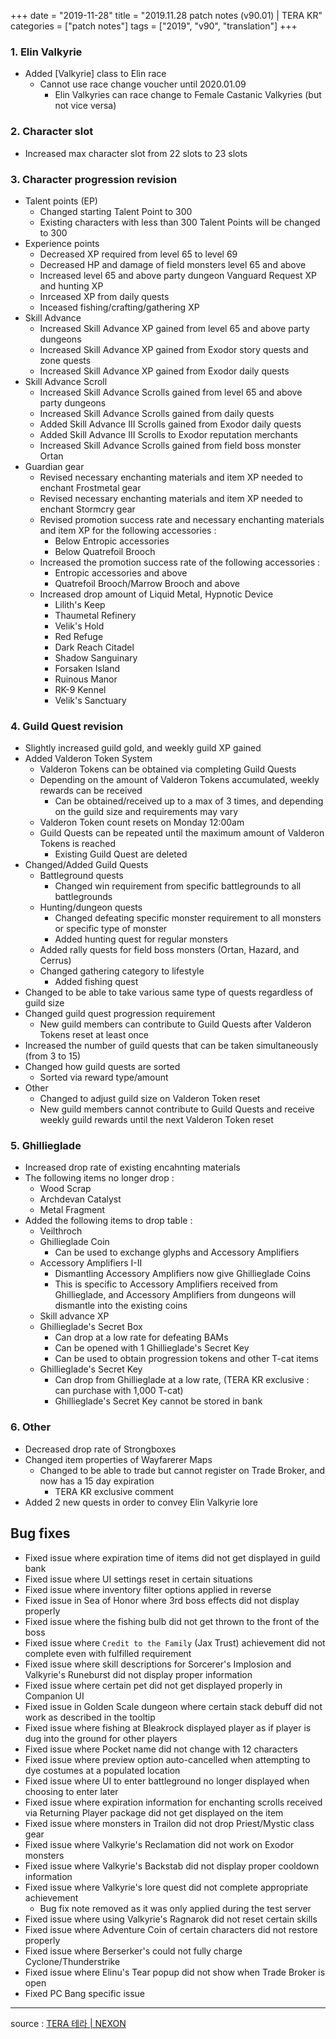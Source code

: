 +++
date = "2019-11-28"
title = "2019.11.28 patch notes (v90.01) | TERA KR"
categories = ["patch notes"]
tags = ["2019", "v90", "translation"]
+++

### 1. Elin Valkyrie
- Added [Valkyrie] class to Elin race
  - Cannot use race change voucher until 2020.01.09
    - Elin Valkyries can race change to Female Castanic Valkyries (but not vice versa)

### 2. Character slot
- Increased max character slot from 22 slots to 23 slots

### 3. Character progression revision
- Talent points (EP)
  - Changed starting Talent Point to 300
  - Existing characters with less than 300 Talent Points will be changed to 300
- Experience points
  - Decreased XP required from level 65 to level 69
  - Decreased HP and damage of field monsters level 65 and above
  - Increased level 65 and above party dungeon Vanguard Request XP and hunting XP
  - Inrceased XP from daily quests
  - Inceased fishing/crafting/gathering XP
- Skill Advance
  - Increased Skill Advance XP gained from level 65 and above party dungeons
  - Increased Skill Advance XP gained from Exodor story quests and zone quests
  - Increased Skill Advance XP gained from Exodor daily quests
- Skill Advance Scroll
  - Increased Skill Advance Scrolls gained from level 65 and above party dungeons
  - Increased Skill Advance Scrolls gained from daily quests
  - Added Skill Advance III Scrolls gained from Exodor daily quests
  - Added Skill Advance III Scrolls to Exodor reputation merchants
  - Increased Skill Advance Scrolls gained from field boss monster Ortan
- Guardian gear
  - Revised necessary enchanting materials and item XP needed to enchant Frostmetal gear
  - Revised necessary enchanting materials and item XP needed to enchant Stormcry gear
  - Revised promotion success rate and necessary enchanting materials and item XP for the following accessories :
    - Below Entropic accessories
    - Below Quatrefoil Brooch
  - Increased the promotion success rate of the following accessories :
    - Entropic accessories and above
    - Quatrefoil Brooch/Marrow Brooch and above
  - Increased drop amount of Liquid Metal, Hypnotic Device
    - Lilith's Keep
    - Thaumetal Refinery
    - Velik's Hold
    - Red Refuge
    - Dark Reach Citadel
    - Shadow Sanguinary
    - Forsaken Island
    - Ruinous Manor
    - RK-9 Kennel
    - Velik's Sanctuary

### 4. Guild Quest revision
- Slightly increased guild gold, and weekly guild XP gained
- Added Valderon Token System
  - Valderon Tokens can be obtained via completing Guild Quests
  - Depending on the amount of Valderon Tokens accumulated, weekly rewards can be received
    - Can be obtained/received up to a max of 3 times, and depending on the guild size and requirements may vary
  - Valderon Token count resets on Monday 12:00am
  - Guild Quests can be repeated until the maximum amount of Valderon Tokens is reached
    - Existing Guild Quest are deleted
- Changed/Added Guild Quests
  - Battleground quests
    - Changed win requirement from specific battlegrounds to all battlegrounds
  - Hunting/dungeon quests
    - Changed defeating specific monster requirement to all monsters or specific type of monster
    - Added hunting quest for regular monsters
  - Added rally quests for field boss monsters (Ortan, Hazard, and Cerrus)
  - Changed gathering category to lifestyle
    - Added fishing quest
- Changed to be able to take various same type of quests regardless of guild size
- Changed guild quest progression requirement
  - New guild members can contribute to Guild Quests after Valderon Tokens reset at least once
- Increased the number of guild quests that can be taken simultaneously (from 3 to 15)
- Changed how guild quests are sorted
  - Sorted via reward type/amount
- Other
  - Changed to adjust guild size on Valderon Token reset
  - New guild members cannot contribute to Guild Quests and receive weekly guild rewards until the next Valderon Token reset

### 5. Ghillieglade
- Increased drop rate of existing encahnting materials
- The following items no longer drop :
  - Wood Scrap
  - Archdevan Catalyst
  - Metal Fragment
- Added the following items to drop table :
  - Veilthroch
  - Ghillieglade Coin
    - Can be used to exchange glyphs and Accessory Amplifiers
  - Accessory Amplifiers I-II
    - Dismantling Accessory Amplifiers now give Ghillieglade Coins
    - This is specific to Accessory Amplifiers received from Ghillieglade, and Accessory Amplifiers from dungeons will dismantle into the existing coins
  - Skill advance XP
  - Ghillieglade's Secret Box
    - Can drop at a low rate for defeating BAMs
    - Can be opened with 1 Ghillieglade's Secret Key
    - Can be used to obtain progression tokens and other T-cat items
  - Ghillieglade's Secret Key
    - Can drop from Ghillieglade at a low rate, (TERA KR exclusive : can purchase with 1,000 T-cat)
    - Ghillieglade's Secret Key cannot be stored in bank

### 6. Other
- Decreased drop rate of Strongboxes
- Changed item properties of Wayfarerer Maps
  - Changed to be able to trade but cannot register on Trade Broker, and now has a 15 day expiration
    - TERA KR exclusive comment
- Added 2 new quests in order to convey Elin Valkyrie lore

## Bug fixes

- Fixed issue where expiration time of items did not get displayed in guild bank
- Fixed issue where UI settings reset in certain situations
- Fixed issue where inventory filter options applied in reverse
- Fixed issue in Sea of Honor where 3rd boss effects did not display properly
- Fixed issue where the fishing bulb did not get thrown to the front of the boss
- Fixed issue where `Credit to the Family` (Jax Trust) achievement did not complete even with fulfilled requirement
- Fixed issue where skill descriptions for Sorcerer's Implosion and Valkyrie's Runeburst did not display proper information
- Fixed issue where certain pet did not get displayed properly in Companion UI
- Fixed issue in Golden Scale dungeon where certain stack debuff did not work as described in the tooltip
- Fixed issue where fishing at Bleakrock displayed player as if player is dug into the ground for other players
- Fixed issue where Pocket name did not change with 12 characters
- Fixed issue where preview option auto-cancelled when attempting to dye costumes at a populated location
- Fixed issue where UI to enter battleground no longer displayed when choosing to enter later
- Fixed issue where expiration information for enchanting scrolls received via Returning Player package did not get displayed on the item
- Fixed issue where monsters in Trailon did not drop Priest/Mystic class gear
- Fixed issue where Valkyrie's Reclamation did not work on Exodor monsters
- Fixed issue where Valkyrie's Backstab did not display proper cooldown information
- Fixed issue where Valkyrie's lore quest did not complete appropriate achievement
  - Bug fix note removed as it was only applied during the test server
- Fixed issue where using Valkyrie's Ragnarok did not reset certain skills
- Fixed issue where Adventure Coin of certain characters did not restore properly
- Fixed issue where Berserker's could not fully charge Cyclone/Thunderstrike
- Fixed issue where Elinu's Tear popup did not show when Trade Broker is open
- Fixed PC Bang specific issue

----

source : [TERA 테라 | NEXON](http://tera.nexon.com/news/update/view.aspx?n4articlesn=418)
